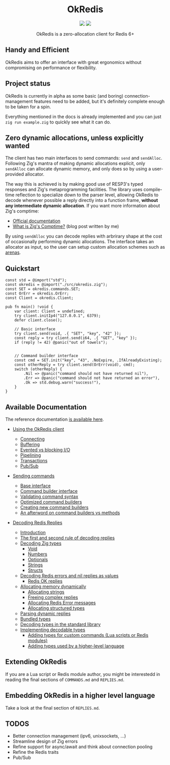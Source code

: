 
<h1 align="center">OkRedis</h1>
<p align="center">
    <a href="LICENSE"><img src="https://badgen.net/github/license/kristoff-it/zig-okredis" /></a>
    <a href="https://twitter.com/croloris"><img src="https://badgen.net/badge/twitter/@croloris/1DA1F2?icon&label" /></a>
</p>

<p align="center">
    OkRedis is a zero-allocation client for Redis 6+
</p>

## Handy and Efficient
OkRedis aims to offer an interface with great ergonomics without 
compromising on performance or flexibility.

## Project status
OkRedis is currently in alpha as some basic (and boring) connection-management 
features need to be added, but it's definitely complete enough to be taken for a
spin.

Everything mentioned in the docs is already implemented and you can just 
`zig run example.zig` to quickly see what it can do.

## Zero dynamic allocations, unless explicitly wanted
The client has two main interfaces to send commands: `send` and `sendAlloc`. 
Following Zig's mantra of making dynamic allocations explicit, only `sendAlloc` 
can allocate dynamic memory, and only does so by using a user-provided allocator. 

The way this is achieved is by making good use of RESP3's typed responses and 
Zig's metaprogramming facilities.
The library uses compile-time reflection to specialize down to the parser level, 
allowing OkRedis to decode whenever possible a reply directly into a function 
frame, **without any intermediate dynamic allocation**. If you want more 
information about Zig's comptime:
- [Official documentation](https://ziglang.org/documentation/master/#comptime)
- [What is Zig's Comptime?](https://kristoff.it/blog/what-is-zig-comptime) (blog post written by me)

By using `sendAlloc` you can decode replies with arbrirary shape at the cost of 
occasionally performing dynamic allocations. The interface takes an allocator 
as input, so the user can setup custom allocation schemes such as 
[arenas](https://en.wikipedia.org/wiki/Region-based_memory_management).

## Quickstart

```zig
const std = @import("std");
const okredis = @import("./src/okredis.zig");
const SET = okredis.commands.SET;
const OrErr = okredis.OrErr;
const Client = okredis.Client;

pub fn main() !void {
    var client: Client = undefined;
    try client.initIp4("127.0.0.1", 6379);
    defer client.close();

    // Basic interface
    try client.send(void, .{ "SET", "key", "42" });
    const reply = try client.send(i64, .{ "GET", "key" });
    if (reply != 42) @panic("out of towels");


    // Command builder interface
    const cmd = SET.init("key", "43", .NoExpire, .IfAlreadyExisting);
    const otherReply = try client.send(OrErr(void), cmd);
    switch (otherReply) {
        .Nil => @panic("command should not have returned nil"),
        .Err => @panic("command should not have returned an error"),
        .Ok => std.debug.warn("success!"),
    }
}
```

## Available Documentation
The reference documentation [is available here](https://kristoff.it/zig-okredis#root).

   * [Using the OkRedis client](CLIENT.md#using-the-okredis-client)
      * [Connecting](CLIENT.md#connecting)
      * [Buffering](CLIENT.md#buffering)
      * [Evented vs blocking I/O](CLIENT.md#evented-vs-blocking-io)
      * [Pipelining](CLIENT.md#pipelining)
      * [Transactions](CLIENT.md#transactions)
      * [Pub/Sub](CLIENT.md#pubsub)

   * [Sending commands](COMMANDS.md#sending-commands)
      * [Base interface](COMMANDS.md#base-interface)
      * [Command builder interface](COMMANDS.md#command-builder-interface)
      * [Validating command syntax](COMMANDS.md#validating-command-syntax)
      * [Optimized command builders](COMMANDS.md#optimized-command-builders)
      * [Creating new command builders](COMMANDS.md#creating-new-command-builders)
      * [An afterword on command builders vs methods](COMMANDS.md#an-afterword-on-command-builders-vs-methods)

   * [Decoding Redis Replies](REPLIES.md#decoding-redis-replies)
      * [Introduction](REPLIES.md#introduction)
      * [The first and second rule of decoding replies](REPLIES.md#the-first-and-second-rule-of-decoding-replies)
      * [Decoding Zig types](REPLIES.md#decoding-zig-types)
         * [Void](REPLIES.md#void)
         * [Numbers](REPLIES.md#numbers)
         * [Optionals](REPLIES.md#optionals)
         * [Strings](REPLIES.md#strings)
         * [Structs](REPLIES.md#structs)
      * [Decoding Redis errors and nil replies as values](REPLIES.md#decoding-redis-errors-and-nil-replies-as-values)
         * [Redis OK replies](REPLIES.md#redis-ok-replies)
      * [Allocating memory dynamically](REPLIES.md#allocating-memory-dynamically)
         * [Allocating strings](REPLIES.md#allocating-strings)
         * [Freeing complex replies](REPLIES.md#freeing-complex-replies)
         * [Allocating Redis Error messages](REPLIES.md#allocating-redis-error-messages)
         * [Allocating structured types](REPLIES.md#allocating-structured-types)
      * [Parsing dynamic replies](REPLIES.md#parsing-dynamic-replies)
      * [Bundled types](REPLIES.md#bundled-types)
      * [Decoding types in the standard library](REPLIES.md#decoding-types-in-the-standard-library)
      * [Implementing decodable types](REPLIES.md#implementing-decodable-types)
         * [Adding types for custom commands (Lua scripts or Redis modules)](REPLIES.md#adding-types-for-custom-commands-lua-scripts-or-redis-modules)
         * [Adding types used by a higher-level language](REPLIES.md#adding-types-used-by-a-higher-level-language)

## Extending OkRedis
If you are a Lua script or Redis module author, you might be interestedd in 
reading the final sections of `COMMANDS.md` and `REPLIES.md`.

## Embedding OkRedis in a higher level language
Take a look at the final section of `REPLIES.md`.

## TODOS
- Better connection management (ipv6, unixsockets, ...)
- Streamline design of Zig errors
- Refine support for async/await and think about connection pooling
- Refine the Redis traits
- Pub/Sub
